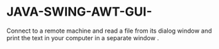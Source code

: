 # JAVA-SWING-AWT-GUI-
Connect to a remote machine and read a file from its dialog window and print the text in your computer in a separate window .
